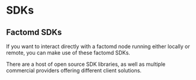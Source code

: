 # SDKs

## Factomd SDKs

If you want to interact directly with a factomd node running either locally or remote, you can make use of these factomd SDKs.

There are a host of open source SDK libraries, as well as multiple commercial providers offering different client solutions.

### 

###  

#### 

